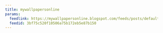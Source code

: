 ```yaml
---
title: mywallpapersonline
params:
  feedlink: https://mywallpapersonline.blogspot.com/feeds/posts/default?alt=rss
  feedid: 3bf75c520f10506a75b172eb5e87b150
---
```

